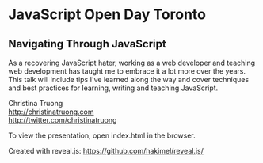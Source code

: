# JavaScript Open Day Toronto
## Navigating Through JavaScript

As a recovering JavaScript hater, working as a web developer and teaching web development has taught me to embrace it a lot more over the years. This talk will include tips I've learned along the way and cover techniques and best practices for learning, writing and teaching JavaScript.


Christina Truong  
<http://christinatruong.com>  
<http://twitter.com/christinatruong>

To view the presentation, open index.html in the browser.

Created with reveal.js: <https://github.com/hakimel/reveal.js/>